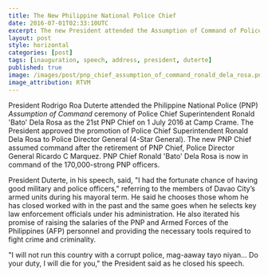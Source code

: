 ```yaml
---
title: The New Philippine National Police Chief
date: 2016-07-01T02:33:10UTC
excerpt: The new President attended the Assumption of Command of Police Chief Superintendent Ronald Dela Rosa as the new Philippine National Police Chief in Camp Crame, Quezon City.
layout: post
style: horizontal
categories: [post]
tags: [inauguration, speech, address, president, duterte]
published: true
image: /images/post/pnp_chief_assumption_of_command_ronald_dela_rosa.png
image_attribution: RTVM
---
```


President Rodrigo Roa Duterte attended the Philippine National Police (PNP) _Assumption of Command_ ceremony of Police Chief Superintendent Ronald 'Bato' Dela Rosa as the 21st PNP Chief on 1 July 2016 at Camp Crame.
The President approved the promotion of Police Chief Superintendent Ronald Dela Rosa to Police Director General (4-Star General).
The new PNP Chief assumed command after the retirement of PNP Chief, Police Director General Ricardo C Marquez.
PNP Chief Ronald 'Bato' Dela Rosa is now in command of the 170,000-strong PNP officers.

President Duterte, in his speech, said, "I had the fortunate chance of having good military and police officers," referring to the members of Davao City’s armed units during his mayoral term. He said he chooses those whom he has closed worked with in the past and the same goes when he selects key law enforcement officials under his administration. He also iterated his promise of raising the salaries of the PNP and Armed Forces of the Philippines (AFP) personnel and providing the necessary tools required to fight crime and criminality.

"I will not run this country with a corrupt police, mag-aaway tayo niyan… Do your duty, I will die for you," the President said as he closed his speech.


